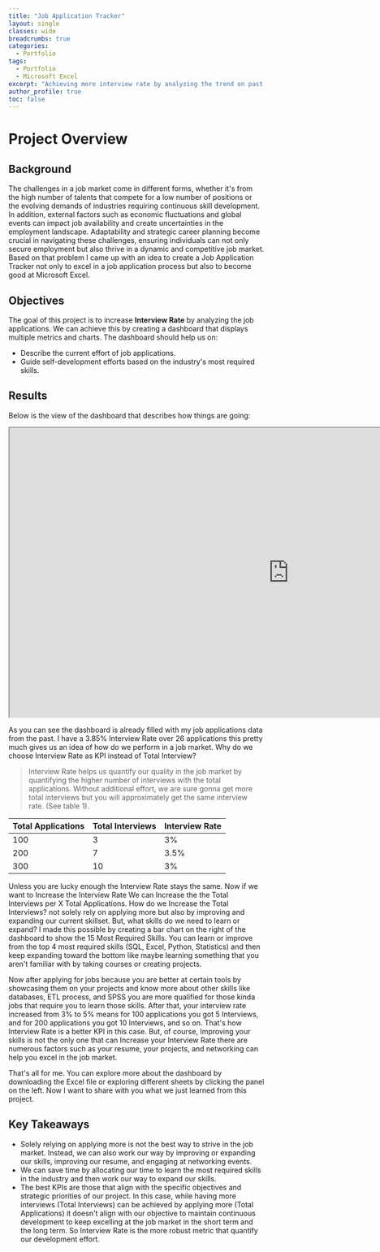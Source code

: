 ```yaml
---
title: "Job Application Tracker"
layout: single
classes: wide
breadcrumbs: true
categories:
  - Portfolio
tags:
  - Portfolio
  - Microsoft Excel
excerpt: "Achieving more interview rate by analyzing the trend on past job applications such as most required skills and average applications per day"
author_profile: true
toc: false
---
```


# Project Overview
## Background
The challenges in a job market come in different forms, whether it's from the high number of talents that compete for a low number of positions or the evolving demands of industries requiring continuous skill development. In addition, external factors such as economic fluctuations and global events can impact job availability and create uncertainties in the employment landscape. Adaptability and strategic career planning become crucial in navigating these challenges, ensuring individuals can not only secure employment but also thrive in a dynamic and competitive job market. Based on that problem I came up with an idea to create a Job Application Tracker not only to excel in a job application process but also to become good at Microsoft Excel.

## Objectives
The goal of this project is to increase **Interview Rate** by analyzing the job applications. We can achieve this by creating a dashboard that displays multiple metrics and charts. The dashboard should help us on:
- Describe the current effort of job applications.
- Guide self-development efforts based on the industry's most required skills. 

## Results

Below is the view of the dashboard that describes how things are going:

<iframe width="1100" height="570" src="https://rvinz-my.sharepoint.com/:x:/g/personal/fachry_ikhsal_rvinz_onmicrosoft_com/EfuiuVGPauhAqN5Hum-B1uEBQPB2uOCwrUg4uWkzvxUH8A?e=P1qcjk&action=embedview&wdHideSheetTabs=True&wdHideHeaders=True&wdAllowInteractivity=True&wdDownloadButton=True"></iframe>

As you can see the dashboard is already filled with my job applications data from the past. I have a 3.85% Interview Rate over 26 applications this pretty much gives us an idea of how do we perform in a job market. Why do we choose Interview Rate as KPI instead of Total Interview?

> Interview Rate helps us quantify our quality in the job market by quantifying the higher number of 
> interviews with the total applications. Without additional effort, we are sure gonna get more total interviews but you will approximately get the same interview rate. (See table 1).

| Total Applications | Total Interviews | Interview Rate |
|----------|----------|----------|
| 100 | 3 | 3% |
| 200 | 7 | 3.5% |
| 300 | 10 | 3% |

Unless you are lucky enough the Interview Rate stays the same. Now if we want to Increase the Interview Rate We can Increase the the Total Interviews per X Total Applications. How do we Increase the Total Interviews? not solely rely on applying more but also by improving and expanding our current skillset. But, what skills do we need to learn or expand? I made this possible by creating a bar chart on the right of the dashboard to show the 15 Most Required Skills. You can learn or improve from the top 4 most required skills (SQL, Excel, Python, Statistics) and then keep expanding toward the bottom like maybe learning something that you aren't familiar with by taking courses or creating projects.

Now after applying for jobs because you are better at certain tools by showcasing them on your projects and know more about other skills like databases, ETL process, and SPSS you are more qualified for those kinda jobs that require you to learn those skills. After that, your interview rate increased from 3% to 5% means for 100 applications you got 5 Interviews, and for 200 applications you got 10 Interviews, and so on. That's how Interview Rate is a better KPI in this case. But, of course, Improving your skills is not the only one that can Increase your Interview Rate there are numerous factors such as your resume, your projects, and networking can help you excel in the job market.

That's all for me. You can explore more about the dashboard by downloading the Excel file or exploring different sheets by clicking the panel on the left. Now I want to share with you what we just learned from this project.

## Key Takeaways
- Solely relying on applying more is not the best way to strive in the job market. Instead, we can also work our way by improving or expanding our skills, improving our resume, and engaging at networking events.
- We can save time by allocating our time to learn the most required skills in the industry and then work our way to expand our skills.
- The best KPIs are those that align with the specific objectives and strategic priorities of our project. In this case, while having more interviews (Total Interviews) can be achieved by applying more (Total Applications) it doesn't align with our objective to maintain continuous development to keep excelling at the job market in the short term and the long term. So Interview Rate is the more robust metric that quantify our development effort.